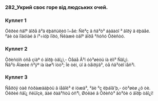 ### 282_Укрий своє горе від людських очей.
### Куплет 1
Óêðèé ñâîº ãîðå â³ä ëþäñüêèõ î÷åé: Ñë³ç â ñâ³ò³ áàãàòî ³ ãîðÿ â ëþäåé.<br/>²äè òà ïîäóìàé â í³÷íóþ ïîðó, Ñêàæè òâîº ãîðå ²ñóñó Õðèñòó.
### Куплет 2
Õðèñòîñ óñå çíàº ó ãîðþ òâî¿ì,- Òåáå Â³í óò³øèòü íà ëîí³ Ñâî¿ì.<br/>Ñâ³ò Áîæèé ñ³ÿº íà íàø³ì ïóò³; Ìè òèì, ùî â òåìðÿâ³, òå ñâ³òëî íåñ³ì.
### Куплет 3
Ñåðöÿ òàê ñòðàæäàþòü â íåâîë³ é íóæä³, ²äè ³ç ëþáîâ'þ,- óò³øèø ¿õ òè.<br/>Óêðèé ñâî¿ ñëüîçè, äàé ðàä³ñòü óñ³ì, Øóêàé â Õðèñò³ âò³õè ó ãîðþ òâî¿ì!
